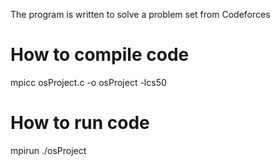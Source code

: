The program is written to solve a problem set from Codeforces

# How to compile code
mpicc osProject.c -o osProject -lcs50

# How to run code
mpirun ./osProject